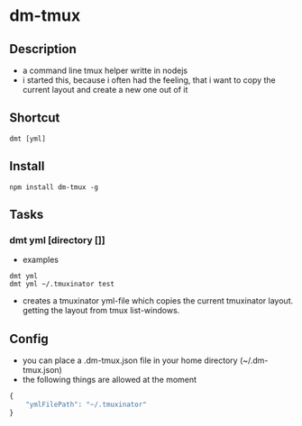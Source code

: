 # dm-tmux

## Description
* a command line tmux helper writte in nodejs
* i started this, because i often had the feeling, that i want to copy the current layout and create a new one out of it

## Shortcut
```
dmt [yml]
```

## Install

```
npm install dm-tmux -g
```

## Tasks

### dmt yml [directory [<fileName>]]
* examples
```
dmt yml
dmt yml ~/.tmuxinator test
```
* creates a tmuxinator yml-file which copies the current tmuxinator layout. getting the layout from tmux list-windows.

## Config
* you can place a .dm-tmux.json file in your home directory (~/.dm-tmux.json)
* the following things are allowed at the moment
```javascript
{
    "ymlFilePath": "~/.tmuxinator"
}
```

